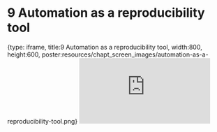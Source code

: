 # 9 Automation as a reproducibility tool
 
{type: iframe, title:9 Automation as a reproducibility tool, width:800, height:600, poster:resources/chapt_screen_images/automation-as-a-reproducibility-tool.png}
![](https://jhudatascience.org/Adv_Reproducibility_in_Cancer_Informatics/no_toc/automation-as-a-reproducibility-tool.html)
 

 
